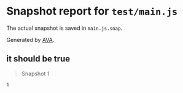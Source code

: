# Snapshot report for `test/main.js`

The actual snapshot is saved in `main.js.snap`.

Generated by [AVA](https://ava.li).

## it should be true

> Snapshot 1

    1
